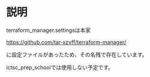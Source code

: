 # 説明
terraform_manager.settingsは本家

https://github.com/tar-xzvff/terraform-manager/

に設定ファイルがあったため、その名残で存在しています。

ictsc_prep_schoolでは使用しない予定です。